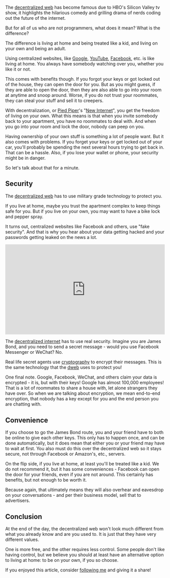 The [decentralized web](https://gun.eco/docs/dWeb-The-Decentralized-Web) has become famous due to HBO's Silicon Valley tv show, it highlights the hilarious comedy and grilling drama of nerds coding out the future of the internet.

But for all of us who are not programmers, what does it mean? What is the difference?

The difference is living at home and being treated like a kid, and living on your own and being an adult.

Using centralized websites, like [Google](http://google.com), [YouTube](http://youtube.com), [Facebook](http://facebook.com), etc. is like living at home. You always have somebody watching over you, whether you like it or not.

This comes with benefits though. If you forgot your keys or got locked out of the house, they can open the door for you. But as you might guess, if they are able to open the door, then they are also able to go into your room at anytime and snoop around. Worse, if you do not trust your roommates, they can steal your stuff and sell it to creepers.

With decentralization, or [Pied Piper](https://www.hbo.com/silicon-valley)'s "[New Internet](https://era.eco)", you get the freedom of living on your own. What this means is that when you invite somebody back to your apartment, you have no roommates to deal with. And when you go into your room and lock the door, nobody can peep on you.

Having ownership of your own stuff is something a lot of people want. But it also comes with problems. If you forget your keys or get locked out of your car, you'll probably be spending the next several hours trying to get back in. That can be a hassle. Also, if you lose your wallet or phone, your security might be in danger.

So let's talk about that for a minute.

 ## Security

The [decentralized web](https://www.decentralizedweb.net/videos/talk-better-algorithms-for-a-decentralized-webthe-gun-stack/) has to use military grade technology to protect you.

If you live at home, maybe you trust the apartment complex to keep things safe for you. But if you live on your own, you may want to have a bike lock and pepper spray.

It turns out, centralized websites like Facebook and others, use "fake security". And that is why you hear about your data getting hacked and your passwords getting leaked on the news a lot.

<div style="position: relative; padding-bottom: 56.25%;"><iframe src="https://www.youtube.com/embed/ccKThyaDR30" frameborder="0" allowfullscreen style="border: 0px; position: absolute; width: 100%; height: 100%;"></iframe></div>

The [decentralized internet](https://axe.eco) has to use real security. Imagine you are James Bond, and you need to send a secret message - would you use Facebook Messenger or WeChat? No.

Real life secret agents use [cryptography](https://gun.eco/docs/Cartoon-Cryptography) to encrypt their messages. This is the same technology that the [dweb](https://github.com/amark/gun) uses to protect you!

One final note. Google, Facebook, WeChat, and others claim your data is encrypted - it is, but with their keys! Google has almost 100,000 employees! That is a lot of roommates to share a house with, let alone strangers they have over. So when we are talking about encryption, we mean end-to-end encryption, that nobody has a key except for you and the end person you are chatting with.

 ## Convenience

If you choose to go the James Bond route, you and your friend have to both be online to give each other keys. This only has to happen once, and can be done automatically, but it does mean that either you or your friend may have to wait at first. You also must do this over the decentralized web so it stays secure, not through Facebook or Amazon's, etc., servers.

On the flip side, if you live at home, at least you'll be treated like a kid. We do not recommend it, but it has some conveniences - Facebook can open the door for your friends, even if you are not around. This certainly has benefits, but not enough to be worth it.

Because again, that ultimately means they will also overhear and eavesdrop on your conversations - and per their business model, sell that to advertisers.

 ## Conclusion

At the end of the day, the decentralized web won't look much different from what you already know and are you used to. It is just that they have very different values.

One is more free, and the other requires less control. Some people don't like having control, but we believe you should at least have an alternative option to living at home: to be on your own, if you so choose.



If you enjoyed this article, consider [following me](https://twitter.com/marknadal) and giving it a share!